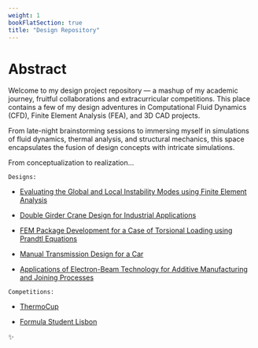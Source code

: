 ```yaml
---
weight: 1
bookFlatSection: true
title: "Design Repository"
---
```


# **Abstract**

Welcome to my design project repository — a mashup of my academic journey, fruitful collaborations and extracurricular competitions. This place contains a few of my design adventures in Computational Fluid Dynamics (CFD), Finite Element Analysis (FEA), and 3D CAD projects. 

From late-night brainstorming sessions to immersing myself in simulations of fluid dynamics, thermal analysis, and structural mechanics, this space encapsulates the fusion of design concepts with intricate simulations.

From conceptualization to realization...

`Designs:`

- [Evaluating the Global and Local Instability Modes using Finite Element Analysis](https://ricardochin.com/docs/1design/1mest/)

- [Double Girder Crane Design for Industrial Applications](https://ricardochin.com/docs/1design/3pmec/)

- [FEM Package Development for a Case of Torsional Loading using Prandtl Equations](https://ricardochin.com/docs/1design/4mcomp/)

- [Manual Transmission Design for a Car](https://ricardochin.com/docs/1design/5om/)

- [Applications of Electron-Beam Technology for Additive Manufacturing and Joining Processes](https://ricardochin.com/docs/1design/6ebw/)

`Competitions:`

- [ThermoCup](https://ricardochin.com/docs/1design/2thermo/)

- [Formula Student Lisbon](https://ricardochin.com/docs/1design/7fst/)

✨




